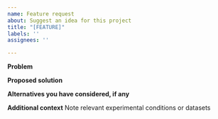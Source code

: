 ```yaml
---
name: Feature request
about: Suggest an idea for this project
title: "[FEATURE]"
labels: ''
assignees: ''

---
```


**Problem**

**Proposed solution**


**Alternatives you have considered, if any**

**Additional context**
Note relevant experimental conditions or datasets
